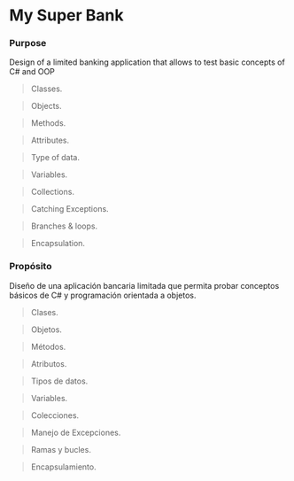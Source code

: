 # My Super Bank
### Purpose
Design of a limited banking application that allows to test basic concepts of C# and OOP
> Classes.

> Objects.

> Methods.

> Attributes.

> Type of data.

> Variables.

> Collections.

> Catching Exceptions.

> Branches & loops.

> Encapsulation.

### Propósito
Diseño de una aplicación bancaria limitada que permita probar conceptos básicos de C# y programación orientada a objetos.
> Clases.

> Objetos.

> Métodos.

> Atributos.

> Tipos de datos.

> Variables.

> Colecciones.

> Manejo de Excepciones.

> Ramas y bucles.

> Encapsulamiento.
